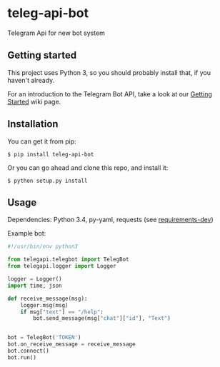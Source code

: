 # teleg-api-bot

Telegram Api for new bot system

## Getting started

This project uses Python 3, so you should probably install that, if you haven't already.

For an introduction to the Telegram Bot API, take a look at our [Getting Started](https://github.com/LibreLabUCM/teleg-api-bot/wiki/Getting-started-with-the-Telegram-Bot-API) wiki page.

## Installation

You can get it from pip:

```
$ pip install teleg-api-bot
```

Or you can go ahead and clone this repo, and install it:

```
$ python setup.py install
```

## Usage

Dependencies: Python 3.4, py-yaml, requests (see [requirements-dev](./requirements-dev.txt))

Example bot:

```python
#!/usr/bin/env python3

from telegapi.telegbot import TelegBot
from telegapi.logger import Logger

logger = Logger()
import time, json

def receive_message(msg):
    logger.msg(msg)
    if msg["text"] == "/help":
        bot.send_message(msg["chat"]["id"], "Text")


bot = TelegBot('TOKEN')
bot.on_receive_message = receive_message
bot.connect()
bot.run()
```
